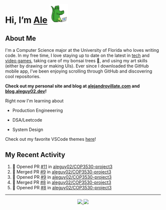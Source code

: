 <!---
Credit to @wei and @AlexanderWangY for inspiration
--->

<p>
  <h1>
    Hi, I’m <a href="https://github.com/aleguy02">Ale</a>
    <img src="public/images/gator.png" width="60">
  </h1>
<p/>

<h2>About Me</h2>

I'm a Computer Science major at the University of Florida who loves writing code.
In my free time, I love staying up to date on the latest in <a href="https://techcrunch.com/" target="_blank">tech</a> 
and <a href="https://www.youtube.com/c/SkillUp" target="_blank">video games</a>, 
taking care of my bonsai trees 🌱, 
and using my art skills (either by drawing or making UIs).
Ever since I downloaded the GitHub mobile app, I’ve been enjoying scrolling through GitHub and discovering cool repositories.

**Check out my personal site and blog at [alejandrovillate.com](https://alejandrovillate.com) and [blog.aleguy02.dev](https://blog.aleguy02.dev)!**


Right now I'm learning about
- Production Engineeering
- DSA/Leetcode
- System Design

  <!--- TODO: add button to follow profile here --->

Check out my favorite VSCode themes <a href="https://github.com/aleguy02/aleguy02/tree/main/config-files/VS%20Code/themes">here</a>!

<h2>My Recent Activity</h2>

<!--START_SECTION:activity-->
1. 💪 Opened PR [#11](https://github.com/aleguy02/COP3530-project3/pull/11) in [aleguy02/COP3530-project3](https://github.com/aleguy02/COP3530-project3)
2. 🎉 Merged PR [#9](https://github.com/aleguy02/COP3530-project3/pull/9) in [aleguy02/COP3530-project3](https://github.com/aleguy02/COP3530-project3)
3. 💪 Opened PR [#9](https://github.com/aleguy02/COP3530-project3/pull/9) in [aleguy02/COP3530-project3](https://github.com/aleguy02/COP3530-project3)
4. 🎉 Merged PR [#8](https://github.com/aleguy02/COP3530-project3/pull/8) in [aleguy02/COP3530-project3](https://github.com/aleguy02/COP3530-project3)
5. 💪 Opened PR [#8](https://github.com/aleguy02/COP3530-project3/pull/8) in [aleguy02/COP3530-project3](https://github.com/aleguy02/COP3530-project3)
<!--END_SECTION:activity-->


-----
<p align="center">
  <a href="https://github.com/aleguy02">
    <img src="https://img.shields.io/badge/github-@aleguy02-211F1F?logo=github&logoColor=white&style=flat-square" />
  </a>
  <a href="https://www.linkedin.com/in/alejandrovillate1/">
    <img src="https://img.shields.io/badge/linkedin-Alejandro_Villate-0072B1?logo=linkedin&style=flat-square" />
  </a>
</p>
